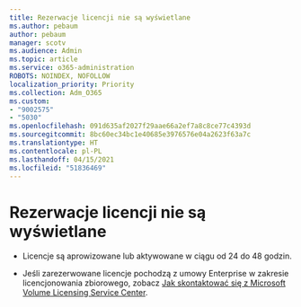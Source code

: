 ```yaml
---
title: Rezerwacje licencji nie są wyświetlane
ms.author: pebaum
author: pebaum
manager: scotv
ms.audience: Admin
ms.topic: article
ms.service: o365-administration
ROBOTS: NOINDEX, NOFOLLOW
localization_priority: Priority
ms.collection: Adm_O365
ms.custom:
- "9002575"
- "5030"
ms.openlocfilehash: 091d635af2027f29aae66a2ef7a8c8ce77c4393d
ms.sourcegitcommit: 8bc60ec34bc1e40685e3976576e04a2623f63a7c
ms.translationtype: HT
ms.contentlocale: pl-PL
ms.lasthandoff: 04/15/2021
ms.locfileid: "51836469"
---
```

# <a name="license-reservation-does-not-show"></a>Rezerwacje licencji nie są wyświetlane

- Licencje są aprowizowane lub aktywowane w ciągu od 24 do 48 godzin.

- Jeśli zarezerwowane licencje pochodzą z umowy Enterprise w zakresie licencjonowania zbiorowego, zobacz [Jak skontaktować się z Microsoft Volume Licensing Service Center](https://support.microsoft.com/help/4471406/how-to-contact-the-microsoft-volume-licensing-service-center).
